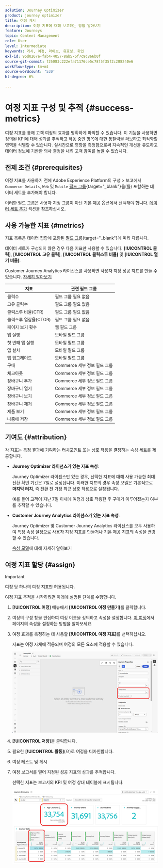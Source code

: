 ```yaml
---
solution: Journey Optimizer
product: journey optimizer
title: 여정 게시
description: 여정 지표에 대해 보고하는 방법 알아보기
feature: Journeys
topic: Content Management
role: User
level: Intermediate
keywords: 게시, 여정, 라이브, 유효성, 확인
exl-id: 95d0267e-fab4-4057-8ab5-6f7c9c866b0f
source-git-commit: f26083c222efa71176ce5c78f5f35f2c208240e6
workflow-type: tm+mt
source-wordcount: '530'
ht-degree: 6%

---
```


# 여정 지표 구성 및 추적 {#success-metrics}

여정 지표를 통해 고객 여정의 효과를 명확하게 파악할 수 있습니다. 이 기능을 사용하면 정의된 KPI에 대해 성과를 추적하고 작동 중인 항목에 대한 통찰력을 확보하고 최적화할 영역을 식별할 수 있습니다. 실시간으로 영향을 측정함으로써 지속적인 개선을 유도하고 데이터 정보에 기반한 의사 결정을 내려 고객 참여를 높일 수 있습니다.

## 전제 조건 {#prerequisites}

여정 지표를 사용하기 전에 Adobe Experience Platform의 구성 > 보고에서 `Commerce Details`, `Web` 및 `Mobile` [필드 그룹](https://experienceleague.adobe.com/docs/experience-platform/xdm/tutorials/create-schema-ui.html?lang=ko#field-group){target="_blank"}을(를) 포함하는 데이터 세트를 추가해야 합니다.

이러한 필드 그룹은 사용자 지정 그룹이 아닌 기본 제공 옵션에서 선택해야 합니다. [데이터 세트 추가](../reports/reporting-configuration.md#add-datasets) 섹션을 참조하십시오.

## 사용 가능한 지표 {#metrics}

지표 목록은 데이터 집합에 포함된 [필드 그룹](https://experienceleague.adobe.com/docs/experience-platform/xdm/tutorials/create-schema-ui.html?lang=ko#field-group){target="_blank"}에 따라 다릅니다.

데이터 세트가 구성되지 않은 경우 다음 지표만 사용할 수 있습니다. **[!UICONTROL 클릭]**, **[!UICONTROL 고유 클릭]**, **[!UICONTROL 클릭스루 비율]** 및 **[!UICONTROL 열기 비율]**.

Customer Journey Analytics 라이선스를 사용하면 사용자 지정 성공 지표를 만들 수 있습니다. [자세히 알아보기](https://experienceleague.adobe.com/en/docs/analytics-platform/using/cja-components/cja-calcmetrics/cm-workflow/participation-metric)


| 지표 | 관련 필드 그룹 |
|-|-|
| 클릭수 | 필드 그룹 필요 없음 |
| 고유 클릭수 | 필드 그룹 필요 없음 |
| 클릭스루 비율(CTR) | 필드 그룹 필요 없음 |
| 클릭스루 열람율(CTOR) | 필드 그룹 필요 없음 |
| 페이지 보기 횟수 | 웹 필드 그룹 |
| 앱 실행 | 모바일 필드 그룹 |
| 첫 번째 앱 실행 | 모바일 필드 그룹 |
| 앱 설치 | 모바일 필드 그룹 |
| 앱 업그레이드 | 모바일 필드 그룹 |
| 구매 | Commerce 세부 정보 필드 그룹 |
| 체크아웃 | Commerce 세부 정보 필드 그룹 |
| 장바구니 추가 | Commerce 세부 정보 필드 그룹 |
| 장바구니 열기 | Commerce 세부 정보 필드 그룹 |
| 장바구니 보기 | Commerce 세부 정보 필드 그룹 |
| 장바구니 제거 | Commerce 세부 정보 필드 그룹 |
| 제품 보기 | Commerce 세부 정보 필드 그룹 |
| 나중에 저장 | Commerce 세부 정보 필드 그룹 |

## 기여도 {#attribution}

각 지표는 특정 결과에 기여하는 터치포인트 또는 상호 작용을 결정하는 속성 세트를 제공합니다.

* **Journey Optimizer 라이선스가 있는 지표 속성**:

  Journey Optimizer 라이센스만 있는 경우, 선택한 지표에 대해 사용 가능한 최대 전환 확인 기간은 7일로 설정됩니다. 이러한 지표의 경우 속성 모델은 기본적으로 **마지막 터치**, 즉 전환 전 가장 최근 상호 작용으로 설정됩니다.

  예를 들어 고객이 지난 7일 이내에 여정과 상호 작용한 후 구매가 이루어졌는지 여부를 추적할 수 있습니다.

* **Customer Journey Analytics 라이선스가 있는 지표 속성**:

  Journey Optimizer 및 Customer Journey Analytics 라이선스를 모두 사용하여 특정 속성 설정으로 사용자 지정 지표를 만들거나 기본 제공 지표의 속성을 변경할 수 있습니다.

  [속성 모델](https://experienceleague.adobe.com/en/docs/analytics-platform/using/cja-dataviews/component-settings/attribution#attribution-models)에 대해 자세히 알아보기

## 여정 지표 할당 {#assign}

>[!IMPORTANT]
>
>여정 당 하나의 여정 지표만 허용됩니다.

여정 지표 추적을 시작하려면 아래에 설명된 단계를 수행합니다.

1. **[!UICONTROL 여정]** 메뉴에서 **[!UICONTROL 여정 만들기]**&#x200B;를 클릭합니다.

1. 여정의 구성 창을 편집하여 여정 이름을 정의하고 속성을 설정합니다. [이 여정](../building-journeys/journey-properties.md)에서 페이지의 속성을 설정하는 방법을 알아보세요.

1. 여정 효과를 측정하는 데 사용할 **[!UICONTROL 여정 지표]**&#x200B;를 선택하십시오.

   지표는 여정 자체에 적용되며 여정의 모든 요소에 적용할 수 있습니다.

   ![](assets/success_metric.png)

1. **[!UICONTROL 저장]**&#x200B;을 클릭합니다.

1. 필요한 **[!UICONTROL 활동]**(으)로 여정을 디자인합니다.

1. 여정 테스트 및 게시

1. 여정 보고서를 열어 지정된 성공 지표의 성과를 추적합니다.

   선택한 지표는 보고서의 KPI 및 여정 상태 테이블에 표시됩니다.

   ![](assets/success_metric_2.png)

